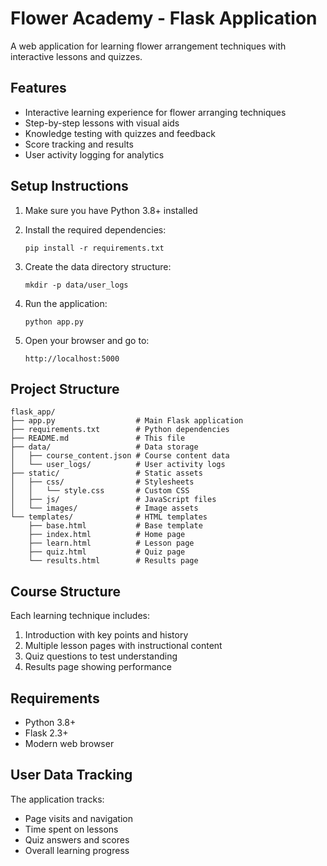 # Flower Academy - Flask Application

A web application for learning flower arrangement techniques with interactive lessons and quizzes.

## Features

- Interactive learning experience for flower arranging techniques
- Step-by-step lessons with visual aids
- Knowledge testing with quizzes and feedback
- Score tracking and results
- User activity logging for analytics

## Setup Instructions

1. Make sure you have Python 3.8+ installed

2. Install the required dependencies:
   ```
   pip install -r requirements.txt
   ```

3. Create the data directory structure:
   ```
   mkdir -p data/user_logs
   ```

4. Run the application:
   ```
   python app.py
   ```

5. Open your browser and go to:
   ```
   http://localhost:5000
   ```

## Project Structure

```
flask_app/
├── app.py                  # Main Flask application
├── requirements.txt        # Python dependencies
├── README.md               # This file
├── data/                   # Data storage
│   ├── course_content.json # Course content data
│   └── user_logs/          # User activity logs
├── static/                 # Static assets
│   ├── css/                # Stylesheets
│   │   └── style.css       # Custom CSS
│   ├── js/                 # JavaScript files
│   └── images/             # Image assets
└── templates/              # HTML templates
    ├── base.html           # Base template
    ├── index.html          # Home page
    ├── learn.html          # Lesson page
    ├── quiz.html           # Quiz page
    └── results.html        # Results page
```

## Course Structure

Each learning technique includes:
1. Introduction with key points and history
2. Multiple lesson pages with instructional content
3. Quiz questions to test understanding
4. Results page showing performance

## Requirements

- Python 3.8+
- Flask 2.3+
- Modern web browser

## User Data Tracking

The application tracks:
- Page visits and navigation
- Time spent on lessons
- Quiz answers and scores
- Overall learning progress 